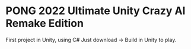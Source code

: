 # PONG 2022 Ultimate Unity Crazy AI Remake Edition
First project in Unity, using C#
Just download -> Build in Unity to play.
